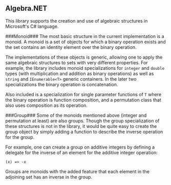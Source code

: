 ## Algebra.NET ##

This library supports the creation and use of algebraic structures in Microsoft's C# language.

###Monoid###
The most basic structure in the current implementation is a monoid.  A monoid is a set of objects for which a binary operation exists and the set contains an identity element over the binary operation.

The implementations of these objects is generic, allowing one to apply the same algebraic structures to sets with very different properties.  For example, the library includes monoid specializations for `integer` and `double` types (with multiplication and addition as binary operations) as well as `string` and `IEnumerable<T>` generic containers.  In the later two specializations the binary operation is concatenation.

Also included is a specialization for single parameter functions of `T` where the binary operation is function composition, and a permutation class that also uses composition as its operation.


###Group###
Some of the monoids mentioned above (integer and permutation at least) are also groups.  Though the group specialization of these structures is not in the library, it would be quite easy to create the group object by simply adding a function to describe the inverse operation for the group.  

For example, one can create a group on additive integers by defining a delegate for the inverse of an element for the additive integer operation:

`(x) => -x` 

Groups are monoids with the added feature that each element in the adjoining set has an inverse in the group.